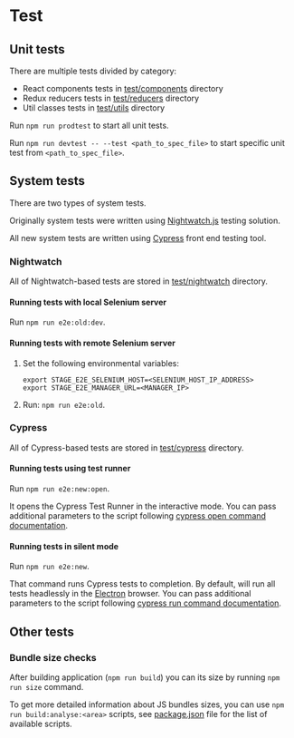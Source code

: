# Test
## Unit tests

There are multiple tests divided by category:
- React components tests in [test/components](./test/components) directory
- Redux reducers tests in [test/reducers](./test/reducers) directory
- Util classes tests in [test/utils](./test/utils) directory

Run `npm run prodtest` to start all unit tests.

Run `npm run devtest -- --test <path_to_spec_file>` to start specific unit test from `<path_to_spec_file>`.

## System tests

There are two types of system tests.

Originally system tests were written using [Nightwatch.js](http://nightwatchjs.org/) testing solution.

All new system tests are written using [Cypress](https://www.cypress.io/) front end testing tool.

### Nightwatch

All of Nightwatch-based tests are stored in [test/nightwatch](./test/nightwatch) directory.
 
#### Running tests with local Selenium server
Run `npm run e2e:old:dev`.

#### Running tests with remote Selenium server
1. Set the following environmental variables:
   ```
   export STAGE_E2E_SELENIUM_HOST=<SELENIUM_HOST_IP_ADDRESS>
   export STAGE_E2E_MANAGER_URL=<MANAGER_IP>
   ```
2. Run: `npm run e2e:old`.

### Cypress

All of Cypress-based tests are stored in [test/cypress](./test/cypress) directory.
 
#### Running tests using test runner
Run `npm run e2e:new:open`.

It opens the Cypress Test Runner in the interactive mode. You can pass additional parameters to the script following [cypress open command documentation](https://docs.cypress.io/guides/guides/command-line.html#cypress-open).

#### Running tests in silent mode
Run `npm run e2e:new`.

That command runs Cypress tests to completion. 
By default, will run all tests headlessly in the [Electron](https://electronjs.org/) browser. You can pass additional parameters to the script following [cypress run command documentation](https://docs.cypress.io/guides/guides/command-line.html#cypress-run).

## Other tests

### Bundle size checks

After building application (`npm run build`) you can its size by running `npm run size` command.

To get more detailed information about JS bundles sizes, you can use `npm run build:analyse:<area>` scripts, see [package.json](../package.json) file for the list of available scripts. 
